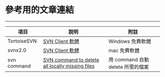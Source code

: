# 參考用的文章連結

---

| 項目 | 說明 | 附註 |
| ---- | ------------------------------- | ---------- |
| TortoiseSVN | [SVN Client 軟體](https://tortoisesvn.net/) | Windows 免費軟體 |
| svnx2.0 | [SVN Client 軟體](https://subversion.assembla.com/svn/svnx/html/index.html) | mac 免費軟體 |
| svn command | [SVN command to delete all locally missing files](https://stackoverflow.com/questions/9600382/svn-command-to-delete-all-locally-missing-files) | 用 command 自動 delete 所需的檔案 |
